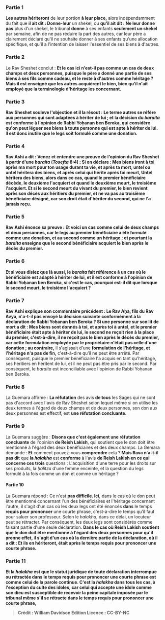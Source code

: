 
### Partie 1
<b>Les autres hériteront</b> de leur portion <b>à leur place,</b> alors indépendamment du fait que <b>il ait dit : Donne-leur</b> un shekel, ou <b>qu'il ait dit : Ne leur donne pas</b> plus d'un shekel, le tribunal <b>donne</b> à ses enfants <b>seulement un shekel</b> par semaine, afin de ne pas réduire la part des autres, car leur père a clairement déclaré qu'il ne souhaite donner à ses enfants qu'une allocation spécifique, et qu'il a l'intention de laisser l'essentiel de ses biens à d'autres.

### Partie 2
Le Rav Sheshet conclut : <b>Et le cas <b>ici n'est-il pas comme</b> un cas de <b>deux champs et deux personnes,</b> puisque le père a donné une partie de ses biens à ses fils comme cadeau, et le reste à d'autres comme héritage ? <b>Mais il est enseigné que</b> les autres <b>acquièrent</b> le bien, bien qu'il n'ait employé que la terminologie d'héritage les concernant.

### Partie 3
Rav Sheshet <b>souleve l'objection et il la résout :</b> Le terme autres se réfère <b>aux</b> personnes qui sont <b>adaptées à hériter</b> de <b>lui ; et</b> la décision du <i>baraita</i> <b>est</b> conforme à l'opinion de <b>Rabbi Yoḥanan ben Beroka,</b> qui considère qu'on peut léguer ses biens à toute personne qui est apte à hériter de lui. Il est donc inutile que le legs soit formulé comme une donation.

### Partie 4
<b>Rav Ashi a dit : Venez</b> et <b>entendre</b> une preuve de l'opinion du Rav Sheshet à partir d'une <i>baraita</i> (<i>Tosefta</i> 8:4) : Si on déclare : <b>Mes biens</b> iront <b>à toi</b> après ma mort pour ton usage durant ta vie, <b>et après ta</b> mort, <b>untel ou untel héritera</b> des biens, <b>et après</b> celui qui hérite <b>après toi</b> meurt, <b>Untel héritera</b> des biens, alors dans ce cas, quand <b>le premier</b> bénéficiaire <b>décède, le deuxième l'acquiert</b> et quand <b>le deuxième meurt, le troisième l'acquiert</b>. <b>Et si le second meurt du vivant du premier, le bien revient</b> après son décès <b>aux héritiers du premier,</b> et ne va pas au troisième bénéficiaire désigné, car son droit était d'hériter du second, qui ne l'a jamais reçu.

### Partie 5
Rav Ashi énonce sa preuve : <b>Et voici</b> un cas <b>comme</b> celui de <b>deux champs et deux personnes,</b> car le legs au premier bénéficiaire a été formulé comme une donation, et au second comme un héritage ; <b>et</b> pourtant la <i>baraita</i> <b>enseigne que</b> le second bénéficiaire <b>acquiert</b> le bien après le décès du premier.

### Partie 6
<b>Et si vous disiez</b> que <b>là aussi,</b> le <i>baraita</i> fait référence <b>à</b> un cas où le bénéficiaire est <b>adapté à hériter</b> de <b>lui, et</b> il <b>est</b> conforme à l'opinion de <b>Rabbi Yoḥanan ben Beroka, si c'est le cas,</b> pourquoi est-il dit que lorsque <b>le second meurt, le troisième l'acquiert</b> ?

### Partie 7
Rav Ashi explique son commentaire précédent : <b>Le Rav Aḥa, fils du Rav Avya, n'a-t-il pas envoyé</b> la décision suivante <b>conformément à la déclaration de Rabbi Yoḥanan ben Beroka ?</b> Si une personne sur son lit de mort a dit : <b>Mes biens</b> sont donnés <b>à toi, et après toi à untel, et</b> le <b>premier bénéficiaire</b> <b>était apte à hériter</b> de <b>lui, le second ne reçoit rien à la place du premier,</b> c'est-à-dire, il ne reçoit pas le bien après le décès du premier, <b>car cette formulation</b> employée par le propriétaire n'était <b>pas</b> celle d'une donation ; au contraire,</b> il s'agissait d'une <b>formulation de l'héritage, et l'héritage n'a pas de fin,</b> c'est-à-dire qu'il ne peut être arrêté. Par conséquent, puisque le premier bénéficiaire l'a acquis en tant qu'héritage, ses héritiers en héritent de lui, et il ne peut pas être pris par le second. Par conséquent, le <i>baraita</i> est inconciliable avec l'opinion de Rabbi Yoḥanan ben Beroka.

### Partie 8
La Guemara affirme : <b>La réfutation</b> des avis <b>de tous</b> les Sages qui ne sont pas d'accord avec l'avis de Rav Sheshet selon lequel même si on utilise les deux termes à l'égard de deux champs et de deux personnes, son don aux deux personnes est effectif, est <b>une réfutation concluante.</b>

### Partie 9
La Guemara suggère : <b>Disons que c'est également une réfutation concluante</b> de l'opinion <b>de Reish Lakish,</b> qui soutient que le don doit être mentionné à l'égard des deux bénéficiaires et des deux champs. La Gemara demande : <b>Et</b> comment pouvez-vous <b>comprendre</b> cela ? <b>Mais Rava n'a-t-il pas dit</b> que <b>la <i>halakha</i></b> est <b>conforme</b> à l'avis <b>de Reish Lakish en ce qui concerne ces trois</b> questions : L'acquisition d'une terre pour les droits sur ses produits, la <i>ḥalitza</i> d'une femme enceinte, et la question du legs formulé à la fois comme un don et comme un héritage ?

#### Partie 10
La Guemara répond : Ce n'est <b>pas difficile. Ici,</b> dans le cas où le don peut être mentionné concernant l'un des bénéficiaires et l'héritage concernant l'autre, il s'agit d'un cas où les deux legs ont été énoncés <b>dans</b> le temps <b>requis pour prononcer</b> une courte phrase, c'est-à-dire le temps qu'il faut pour saluer son professeur. Selon le <i>halakha</i>, dans ce délai, un locuteur peut se rétracter. Par conséquent, les deux legs sont considérés comme faisant partie d'une seule déclaration. <b>Dans le cas où Reish Lakish soutient que le don doit être mentionné à l'égard des deux personnes pour qu'il prenne effet, il s'agit d'un cas où la dernière partie de la déclaration, où il a dit : Et ils en hériteront, était <b>après</b> le temps requis <b>pour prononcer</b> une courte phrase.

### Partie 11
<b>Et la <i>halakha</i></b> est que le statut juridique de <b>toute</b> déclaration interrompue ou rétractée <b>dans le temps <b>requis pour prononcer</b> une courte phrase <b>est comme</b> celui de la <b>parole continue. </b> C'est la <i>halakha</i> dans tous les cas, <b>à l'exception du culte des idoles,</b> car celui qui accepte une idole comme son dieu est susceptible de recevoir la peine capitale imposée par le tribunal même s'il se rétracte dans le temps requis pour prononcer une courte phrase,

>Crédit : William Davidson Edition
>Licence : CC-BY-NC